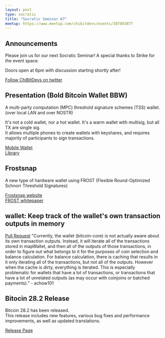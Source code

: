 ```yaml
---
layout: post
type: socratic
title: "Socratic Seminar 67"
meetup: https://www.meetup.com/chibitdevs/events/307803877
---
```


## Announcements

Please join us for our next Socratic Seminar! A special thanks to Strike for the event space.

Doors open at 6pm with discussion starting shortly after!

[Follow ChiBitDevs on twitter](https://x.com/chibitdevs)

## Presentation (Bold Bitcoin Wallet BBW)

A multi-party computation (MPC) threshold signature schemes (TSS) wallet.  
(over local LAN and over NOSTR)

It's not a cold wallet, nor a hot wallet. It's a warm wallet with multisig, but all TX are single sig.  
It allows multiple phones to create wallets with keyshares, and requires majority of participants to sign transactions.

[Mobile Wallet](https://github.com/BoldBitcoinWallet/BoldWallet)  
[Library](https://github.com/BoldBitcoinWallet/BBMTLib)

## Frostsnap

A new type of hardware wallet using FROST (Flexible Round-Optimized Schnorr Threshold Signatures)

[Frostsnap website](https://frostsnap.com/)  
[FROST whitepaper](https://eprint.iacr.org/2020/852.pdf?ref=glossary.blockstream.com)

## wallet: Keep track of the wallet's own transaction outputs in memory

[Pull Request](https://github.com/bitcoin/bitcoin/pull/27286)
"Currently, the wallet (bitcoin-core) is not actually aware about its own transaction outputs. Instead, it will iterate all of the transactions stored in mapWallet, and then all of the outputs of those transactions, in order to figure out what belongs to it for the purposes of coin selection and balance calculation. For balance calculation, there is caching that results in it only iterating all of the transactions, but not all of the outputs. However when the cache is dirty, everything is iterated. This is especially problematic for wallets that have a lot of transactions, or transactions that have a lot of unrelated outputs (as may occur with coinjoins or batched payments).” - achow101

## Bitocin 28.2 Release

Bitcoin 28.2 has been released.  
This release includes new features, various bug fixes and performance improvements, as well as updated translations.

[Release Page](https://bitcoincore.org/en/releases/28.2/)
